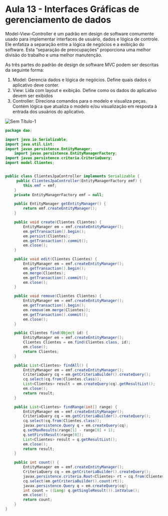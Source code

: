 # Aula 13 - Interfaces Gráficas de gerenciamento de dados

Model-View-Controller é um padrão em design de software comumente usado para implementar interfaces de usuário, dados e lógica de controle. Ele enfatiza a separação entre a lógica de negócios e a exibição do software. Esta “separação de preocupações” proporciona uma melhor divisão do trabalho e uma melhor manutenção.

As três partes do padrão de design de software MVC podem ser descritas da seguinte forma:

1. Model: Gerencia dados e lógica de negócios. Define quais dados o aplicativo deve conter.
2. View: Lida com layout e exibição. Define como os dados do aplicativo devem ser exibidos
3. Controller: Direciona comandos para o modelo e visualiza peças. Contém lógica que atualiza o modelo e/ou visualização em resposta à entrada dos usuários do aplicativo.

![Sem Título-1](https://github.com/brunamota/POO/assets/66503956/11ae183d-3ec9-4b08-8163-a2039f82e0be)


``` Java
package dao;

import java.io.Serializable;
import java.util.List;
import javax.persistence.EntityManager;
    import javax.persistence.EntityManagerFactory;
import javax.persistence.criteria.CriteriaQuery;
import model.Clientes;


public class ClientesJpaController implements Serializable {
     public ClientesJpaController(EntityManagerFactory emf) {
        this.emf = emf;
    }
    private EntityManagerFactory emf = null;

    public EntityManager getEntityManager() {
        return emf.createEntityManager();
    }

    public void create(Clientes Clientes) {
        EntityManager em = emf.createEntityManager();
        em.getTransaction().begin();
        em.persist(Clientes);
        em.getTransaction().commit();
        em.close();
    }

    public void edit(Clientes Clientes) {
        EntityManager em = emf.createEntityManager();
        em.getTransaction().begin();
        em.merge(Clientes);
        em.getTransaction().commit();
        em.close();
    }

    public void remove(Clientes Clientes) {
        EntityManager em = emf.createEntityManager();
        em.getTransaction().begin();
        em.remove(em.merge(Clientes));
        em.getTransaction().commit();
        em.close();
    }

    public Clientes find(Object id) {
        EntityManager em = emf.createEntityManager();
        Clientes Clientes = em.find(Clientes.class, id);
        em.close();
        return Clientes;
    }

    public List<Clientes> findAll() {
        EntityManager em = emf.createEntityManager();
        CriteriaQuery cq = em.getCriteriaBuilder().createQuery();
        cq.select(cq.from(Clientes.class));
        List<Clientes> result = em.createQuery(cq).getResultList();
        em.close();
        return result;
    }

    public List<Clientes> findRange(int[] range) {
        EntityManager em = emf.createEntityManager();
        CriteriaQuery cq = em.getCriteriaBuilder().createQuery();
        cq.select(cq.from(Clientes.class));
        javax.persistence.Query q = em.createQuery(cq);
        q.setMaxResults(range[1] - range[0] + 1);
        q.setFirstResult(range[0]);
        List<Clientes> result = q.getResultList();
        em.close();
        return result;
    }

    public int count() {
        EntityManager em = emf.createEntityManager();
        CriteriaQuery cq = em.getCriteriaBuilder().createQuery();
        javax.persistence.criteria.Root<Clientes> rt = cq.from(Clientes.class);
        cq.select(em.getCriteriaBuilder().count(rt));
        javax.persistence.Query q = em.createQuery(cq);
        int count = ((Long) q.getSingleResult()).intValue();
        em.close();
        return count;
    }
}
```

